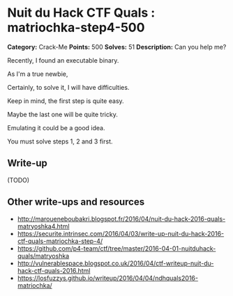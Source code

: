 # Nuit du Hack CTF Quals : matriochka-step4-500

**Category:** Crack-Me
**Points:** 500
**Solves:** 51
**Description:**
Can you help me?

Recently, I found an executable binary.

As I'm a true newbie,

Certainly, to solve it, I will have difficulties.

Keep in mind, the first step is quite easy.

Maybe the last one will be quite tricky.

Emulating it could be a good idea.

You must solve steps 1, 2 and 3 first.


## Write-up

(TODO)

## Other write-ups and resources

* http://maroueneboubakri.blogspot.fr/2016/04/nuit-du-hack-2016-quals-matryoshka4.html
* https://securite.intrinsec.com/2016/04/03/write-up-nuit-du-hack-2016-ctf-quals-matriochka-step-4/
* https://github.com/p4-team/ctf/tree/master/2016-04-01-nuitduhack-quals/matryoshka
* http://vulnerablespace.blogspot.co.uk/2016/04/ctf-writeup-nuit-du-hack-ctf-quals-2016.html
* https://losfuzzys.github.io/writeup/2016/04/04/ndhquals2016-matriochka/
